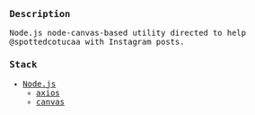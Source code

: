 <!---
Simply love.
-->

<samp>
<h3>Description</h3>
Node.js node-canvas-based utility directed to help @spottedcotucaa with Instagram posts.
<br>
<h3>Stack</h3>

- [Node.js](https://nodejs.org/)
  - [axios](https://axios-http.com)
  - [canvas](https://www.npmjs.com/package/canvas)
    <br>
    </samp>
